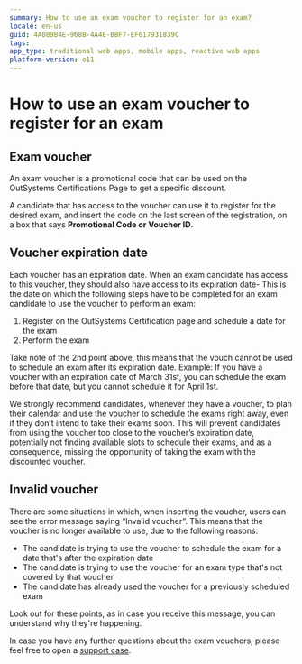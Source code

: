 ```yaml
---
summary: How to use an exam voucher to register for an exam?
locale: en-us
guid: 4A089B4E-968B-4A4E-BBF7-EF617931839C
tags: 
app_type: traditional web apps, mobile apps, reactive web apps
platform-version: o11
---
```


# How to use an exam voucher to register for an exam

## Exam voucher

An exam voucher is a promotional code that can be used on the OutSystems Certifications Page to get a specific discount.

A candidate that has access to the voucher can use it to register for the desired exam, and insert the code on the last screen of the registration, on a box that says **Promotional Code or Voucher ID**.

## Voucher expiration date

Each voucher has an expiration date. When an exam candidate has access to this voucher, they should also have access to its expiration date-
This is the date on which the following steps have to be completed for an exam candidate to use the voucher to perform an exam:

1. Register on the OutSystems Certification page and schedule a date for the exam
1. Perform the exam

Take note of the 2nd point above, this means that the vouch cannot be used to schedule an exam after its expiration date. Example: If you have a voucher with an expiration date of March 31st, you can schedule the exam before that date, but you cannot schedule it for April 1st.

We strongly recommend candidates, whenever they have a voucher, to plan their calendar and use the voucher to schedule the exams right away, even if they don’t intend to take their exams soon. This will prevent candidates from using the voucher too close to the voucher’s expiration date, potentially not finding available slots to schedule their exams, and as a consequence, missing the opportunity of taking the exam with the discounted voucher.

## Invalid voucher

There are some situations in which, when inserting the voucher, users can see the error message saying “Invalid voucher”. This means that the voucher is no longer available to use, due to the following reasons:
* The candidate is trying to use the voucher to schedule the exam for a date that's after the expiration date
* The candidate is trying to use the voucher for an exam type that's not covered by that voucher 
* The candidate has already used the voucher for a previously scheduled exam 

Look out for these points, as in case you receive this message, you can understand why they're happening.

In case you have any further questions about the exam vouchers, please feel free to open a [support case](https://www.outsystems.com/SPP_Ticket_UI/open-support-case).
